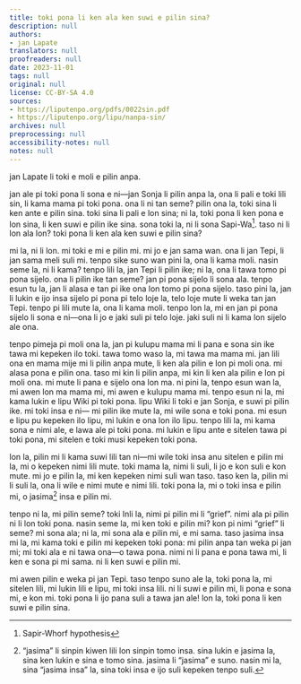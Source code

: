 ```yaml
---
title: toki pona li ken ala ken suwi e pilin sina?
description: null
authors:
- jan Lapate
translators: null
proofreaders: null
date: 2023-11-01
tags: null
original: null
license: CC-BY-SA 4.0
sources:
- https://liputenpo.org/pdfs/0022sin.pdf
- https://liputenpo.org/lipu/nanpa-sin/
archives: null
preprocessing: null
accessibility-notes: null
notes: null
---
```


jan Lapate li toki e moli e pilin anpa.

jan ale pi toki pona li sona e ni—jan Sonja li pilin anpa la, ona li pali e toki lili sin, li kama mama pi toki pona. ona li ni tan seme? pilin ona la, toki sina li ken ante e pilin sina. toki sina li pali e lon sina; ni la, toki pona li ken pona e lon sina, li ken suwi e pilin ike sina. sona toki la, ni li sona Sapi-Wa[^1]. taso ni li lon ala lon? toki pona li ken ala ken suwi e pilin sina?

mi la, ni li lon. mi toki e mi e pilin mi. mi jo e jan sama wan. ona li jan Tepi, li jan sama meli suli mi. tenpo sike suno wan pini la, ona li kama moli. nasin seme la, ni li kama? tenpo lili la, jan Tepi li pilin ike; ni la, ona li tawa tomo pi pona sijelo. ona li pilin ike tan seme? jan pi pona sijelo li sona ala. tenpo esun tu la, jan li alasa e tan pi ike ona lon tomo pi pona sijelo. taso pini la, jan li lukin e ijo insa sijelo pi pona pi telo loje la, telo loje mute li weka tan jan Tepi. tenpo pi lili mute la, ona li kama moli. tenpo lon la, mi en jan pi pona sijelo li sona e ni—ona li jo e jaki suli pi telo loje. jaki suli ni li kama lon sijelo ale ona.

tenpo pimeja pi moli ona la, jan pi kulupu mama mi li pana e sona sin ike tawa mi kepeken ilo toki. tawa tomo waso la, mi tawa ma mama mi. jan lili ona en mama mije mi li pilin anpa mute, li ken ala pilin e lon pi moli ona. mi alasa pona e pilin ona. taso mi kin li pilin anpa, mi kin li ken ala pilin e lon pi moli ona. mi mute li pana e sijelo ona lon ma. ni pini la, tenpo esun wan la, mi awen lon ma mama mi, mi awen e kulupu mama mi. tenpo esun ni la, mi kama lukin e lipu Wiki pi toki pona. lipu Wiki li toki e jan Sonja, e suwi pi pilin ike. mi toki insa e ni— mi pilin ike mute la, mi wile sona e toki pona. mi esun e lipu pu kepeken ilo lipu, mi lukin e ona lon ilo lipu. tenpo lili la, mi kama sona e nimi ale, e lawa ale pi toki pona. mi lukin e lipu ante e sitelen tawa pi toki pona, mi sitelen e toki musi kepeken toki pona.

lon la, pilin mi li kama suwi lili tan ni—mi wile toki insa anu sitelen e pilin mi la, mi o kepeken nimi lili mute. toki mama la, nimi li suli, li jo e kon suli e kon mute. mi jo e pilin la, mi ken kepeken nimi suli wan taso. taso ken la, pilin mi li suli la, ona li wile e nimi mute e nimi lili. toki pona la, mi o toki insa e pilin mi, o jasima[^2] insa e pilin mi.

tenpo ni la, mi pilin seme? toki Inli la, nimi pi pilin mi li “grief”. nimi ala pi pilin ni li lon toki pona. nasin seme la, mi ken toki e pilin mi? kon pi nimi “grief” li seme? mi sona ala; ni la, mi sona ala e pilin mi, e mi sama. taso jasima insa mi la, mi kama toki e pilin mi kepeken toki pona: mi pilin anpa tan weka pi jan mi; mi toki ala e ni tawa ona—o tawa pona. nimi ni li pana e pona tawa mi, li ken e sona pi mi sama. ni li ken suwi e pilin mi.

mi awen pilin e weka pi jan Tepi. taso tenpo suno ale la, toki pona la, mi sitelen lili, mi lukin lili e lipu, mi toki insa lili. ni li suwi e pilin mi, li pona e sona mi, e kon mi. toki pona li ijo pana suli a tawa jan ale! lon la, toki pona li ken suwi e pilin sina.

[^1]: Sapir-Whorf hypothesis
[^2]: “jasima” li sinpin kiwen lili lon sinpin tomo insa. sina lukin e jasima la, sina ken lukin e sina e tomo sina. jasima li “jasima” e suno. nasin mi la, sina “jasima insa” la, sina toki insa e ijo suli kepeken tenpo suli.
